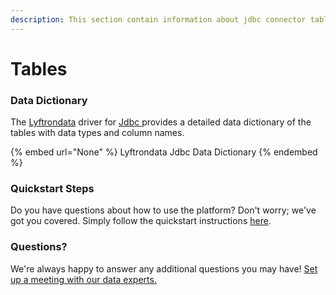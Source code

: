 ```yaml
---
description: This section contain information about jdbc connector tables information
---
```


# Tables

### Data Dictionary

The [Lyftrondata](https://www.lyftrondata.com/) driver for [Jdbc](None/)[ ](https://www.lyftrondata.com/integration/jdbc/)provides a detailed data dictionary of the tables with data types and column names.

{% embed url="None" %}
Lyftrondata Jdbc Data Dictionary
{% endembed %}

### Quickstart Steps

Do you have questions about how to use the platform? Don't worry; we've got you covered. Simply follow the quickstart instructions [here](../README.md).

### Questions? <a href="#questions" id="questions"></a>

We're always happy to answer any additional questions you may have! [Set up a meeting with our data experts.](https://www.lyftrondata.com/book-a-meeting/)


